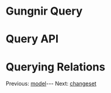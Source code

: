 # Gungnir Query

# Query API

# Querying Relations

Previous: [model](https://kwrooijen.github.io/gungnir/model.html)---
Next: [changeset](https://kwrooijen.github.io/gungnir/changeset.html)
